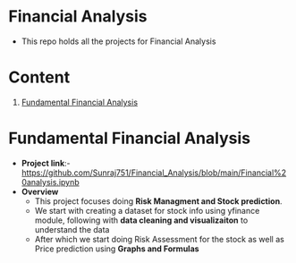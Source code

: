# Financial Analysis
- This repo holds all the projects for Financial Analysis

# Content
1. [Fundamental Financial Analysis](#Fundamental-Financial-Analysis)

# Fundamental Financial Analysis
- **Project link**:- https://github.com/Sunraj751/Financial_Analysis/blob/main/Financial%20analysis.ipynb
- **Overview**
  - This project focuses doing **Risk Managment and Stock prediction**. 
  - We start with creating a dataset for stock info using yfinance module, following with **data cleaning and visualizaiton** to understand the data
  - After which we start doing Risk Assessment for the stock as well as Price prediction using **Graphs and Formulas**
